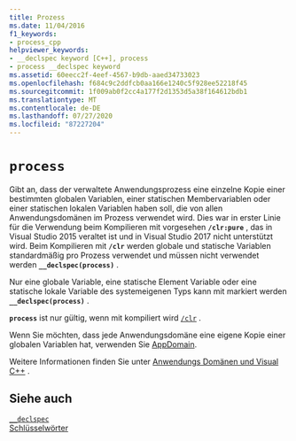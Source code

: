 ```yaml
---
title: Prozess
ms.date: 11/04/2016
f1_keywords:
- process_cpp
helpviewer_keywords:
- __declspec keyword [C++], process
- process __declspec keyword
ms.assetid: 60eecc2f-4eef-4567-b9db-aaed34733023
ms.openlocfilehash: f684c9c2ddfcb0aa166e1240c5f928ee52218f45
ms.sourcegitcommit: 1f009ab0f2cc4a177f2d1353d5a38f164612bdb1
ms.translationtype: MT
ms.contentlocale: de-DE
ms.lasthandoff: 07/27/2020
ms.locfileid: "87227204"
---
```

# `process`

Gibt an, dass der verwaltete Anwendungsprozess eine einzelne Kopie einer bestimmten globalen Variablen, einer statischen Membervariablen oder einer statischen lokalen Variablen haben soll, die von allen Anwendungsdomänen im Prozess verwendet wird. Dies war in erster Linie für die Verwendung beim Kompilieren mit vorgesehen **`/clr:pure`** , das in Visual Studio 2015 veraltet ist und in Visual Studio 2017 nicht unterstützt wird. Beim Kompilieren mit **`/clr`** werden globale und statische Variablen standardmäßig pro Prozess verwendet und müssen nicht verwendet werden **`__declspec(process)`** .

Nur eine globale Variable, eine statische Element Variable oder eine statische lokale Variable des systemeigenen Typs kann mit markiert werden **`__declspec(process)`** .

**`process`** ist nur gültig, wenn mit kompiliert wird [`/clr`](../build/reference/clr-common-language-runtime-compilation.md) .

Wenn Sie möchten, dass jede Anwendungsdomäne eine eigene Kopie einer globalen Variablen hat, verwenden Sie [AppDomain](../cpp/appdomain.md).

Weitere Informationen finden Sie unter [Anwendungs Domänen und Visual C++](../dotnet/application-domains-and-visual-cpp.md) .

## <a name="see-also"></a>Siehe auch

[`__declspec`](../cpp/declspec.md)<br/>
[Schlüsselwörter](../cpp/keywords-cpp.md)
